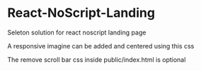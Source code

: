 # React-NoScript-Landing

Seleton solution for react noscript landing page

A responsive imagine can be added and centered using this css

The remove scroll bar css inside public/index.html is optional 
